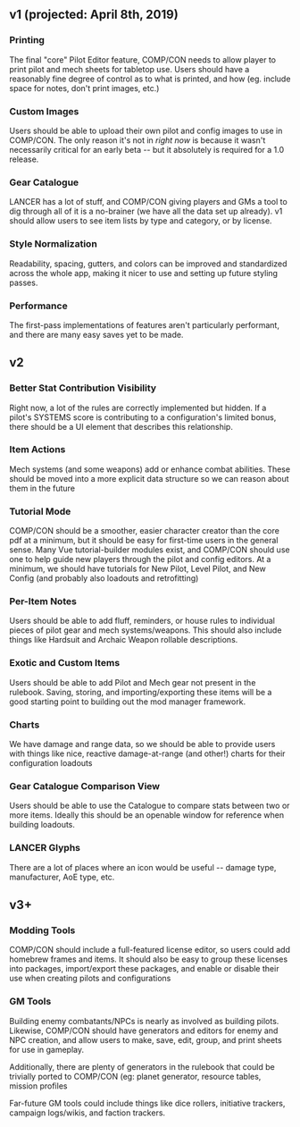 ## v1 (projected: April 8th, 2019)
### Printing
The final "core" Pilot Editor feature, COMP/CON needs to allow player to print pilot and mech sheets for tabletop use. Users should have a reasonably fine degree of control as to what is printed, and how (eg. include space for notes, don't print images, etc.)

### Custom Images
Users should be able to upload their own pilot and config images to use in COMP/CON. The only reason it's not in *right now* is because it wasn't necessarily critical for an early beta -- but it absolutely is required for a 1.0 release.

### Gear Catalogue
LANCER has a lot of stuff, and COMP/CON giving players and GMs a tool to dig through all of it is a no-brainer (we have all the data set up already). v1 should allow users to see item lists by type and category, or by license.

### Style Normalization
Readability, spacing, gutters, and colors can be improved and standardized across the whole app, making it nicer to use and setting up future styling passes.

### Performance
The first-pass implementations of features aren't particularly performant, and there are many easy saves yet to be made.

## v2
### Better Stat Contribution Visibility
Right now, a lot of the rules are correctly implemented but hidden. If a pilot's SYSTEMS score is contributing to a configuration's limited bonus, there should be a UI element that describes this relationship.

### Item Actions
Mech systems (and some weapons) add or enhance combat abilities. These should be moved into a more explicit data structure so we can reason about them in the future

### Tutorial Mode
COMP/CON should be a smoother, easier character creator than the core pdf at a minimum, but it should be easy for first-time users in the general sense. Many Vue tutorial-builder modules exist, and COMP/CON should use one to help guide new players through the pilot and config editors. At a minimum, we should have tutorials for New Pilot, Level Pilot, and New Config (and probably also loadouts and retrofitting)

### Per-Item Notes
Users should be able to add fluff, reminders, or house rules to individual pieces of pilot gear and mech systems/weapons. This should also include things like Hardsuit and Archaic Weapon rollable descriptions.

### Exotic and Custom Items
Users should be able to add Pilot and Mech gear not present in the rulebook. Saving, storing, and importing/exporting these items will be a good starting point to building out the mod manager framework.

### Charts
We have damage and range data, so we should be able to provide users with things like nice, reactive damage-at-range (and other!) charts for their configuration loadouts

### Gear Catalogue Comparison View
Users should be able to use the Catalogue to compare stats between two or more items. Ideally this should be an openable window for reference when building loadouts.

### LANCER Glyphs
There are a lot of places where an icon would be useful -- damage type, manufacturer, AoE type, etc.

## v3+

### Modding Tools
COMP/CON should include a full-featured license editor, so users could add homebrew frames and items. It should also be easy to group these licenses into packages, import/export these packages, and enable or disable their use when creating pilots and configurations

### GM Tools
Building enemy combatants/NPCs is nearly as involved as building pilots. Likewise, COMP/CON should have generators and editors for enemy and NPC creation, and allow users to make, save, edit, group, and print sheets for use in gameplay.

Additionally, there are plenty of generators in the rulebook that could be trivially ported to COMP/CON (eg: planet generator, resource tables, mission profiles

Far-future GM tools could include things like dice rollers, initiative trackers, campaign logs/wikis, and faction trackers.